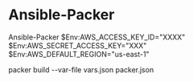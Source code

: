 # Ansible-Packer
Ansible-Packer
$Env:AWS_ACCESS_KEY_ID="XXXX" 
$Env:AWS_SECRET_ACCESS_KEY="XXX" 
$Env:AWS_DEFAULT_REGION="us-east-1"

packer build --var-file vars.json packer.json